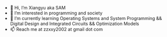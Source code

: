 - 👋 Hi, I’m Xiangyu aka SAM
- 👀 I’m interested in programming and society
- 🌱 I’m currently learning Operating Systems and System Programming && Digital Design and Integrated Circuits && Optimization Models
- 📫 Reach me at zzxxy2002 at gmail dot com

<!---
zzxxy2002/zzxxy2002 is a ✨ special ✨ repository because its `README.md` (this file) appears on your GitHub profile.
You can click the Preview link to take a look at your changes.
--->
